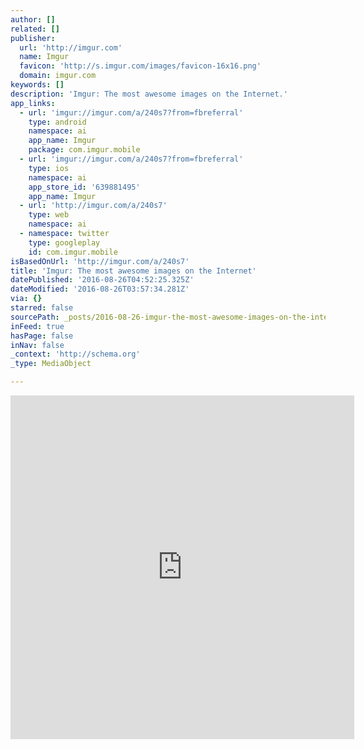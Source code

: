 ```yaml
---
author: []
related: []
publisher:
  url: 'http://imgur.com'
  name: Imgur
  favicon: 'http://s.imgur.com/images/favicon-16x16.png'
  domain: imgur.com
keywords: []
description: 'Imgur: The most awesome images on the Internet.'
app_links:
  - url: 'imgur://imgur.com/a/240s7?from=fbreferral'
    type: android
    namespace: ai
    app_name: Imgur
    package: com.imgur.mobile
  - url: 'imgur://imgur.com/a/240s7?from=fbreferral'
    type: ios
    namespace: ai
    app_store_id: '639881495'
    app_name: Imgur
  - url: 'http://imgur.com/a/240s7'
    type: web
    namespace: ai
  - namespace: twitter
    type: googleplay
    id: com.imgur.mobile
isBasedOnUrl: 'http://imgur.com/a/240s7'
title: 'Imgur: The most awesome images on the Internet'
datePublished: '2016-08-26T04:52:25.325Z'
dateModified: '2016-08-26T03:57:34.281Z'
via: {}
starred: false
sourcePath: _posts/2016-08-26-imgur-the-most-awesome-images-on-the-internet.md
inFeed: true
hasPage: false
inNav: false
_context: 'http://schema.org'
_type: MediaObject

---
```

<iframe src="http://cdn.embedly.com/widgets/media.html?src=%2F%2Fimgur.com%2Fa%2F240s7%2Fembed&amp;url=http%3A%2F%2Fimgur.com%2Fa%2F240s7&amp;image=http%3A%2F%2Fi.imgur.com%2FdFZEpPi.jpg%3Ffb&amp;key=b7d04c9b404c499eba89ee7072e1c4f7&amp;type=text%2Fhtml&amp;schema=imgur" width="550" height="550" scrolling="no" frameborder="0" allowfullscreen="" style=""></iframe>